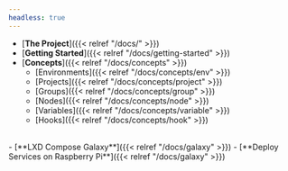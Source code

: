```yaml
---
headless: true
---
```

- [**The Project**]({{< relref "/docs/" >}})
- [**Getting Started**]({{< relref "/docs/getting-started" >}})
- [**Concepts**]({{< relref "/docs/concepts" >}})
  - [Environments]({{< relref "/docs/concepts/env" >}})
  - [Projects]({{< relref "/docs/concepts/project" >}})
  - [Groups]({{< relref "/docs/concepts/group" >}})
  - [Nodes]({{< relref "/docs/concepts/node" >}})
  - [Variables]({{< relref "/docs/concepts/variable" >}})
  - [Hooks]({{< relref "/docs/concepts/hook" >}})
<br />
- [**LXD Compose Galaxy**]({{< relref "/docs/galaxy" >}})
- [**Deploy Services on Raspberry Pi**]({{< relref "/docs/galaxy" >}})

<br />
